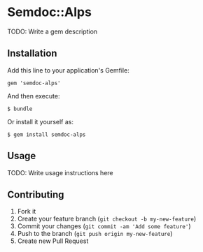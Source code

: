 # Semdoc::Alps

TODO: Write a gem description

## Installation

Add this line to your application's Gemfile:

    gem 'semdoc-alps'

And then execute:

    $ bundle

Or install it yourself as:

    $ gem install semdoc-alps

## Usage

TODO: Write usage instructions here

## Contributing

1. Fork it
2. Create your feature branch (`git checkout -b my-new-feature`)
3. Commit your changes (`git commit -am 'Add some feature'`)
4. Push to the branch (`git push origin my-new-feature`)
5. Create new Pull Request
